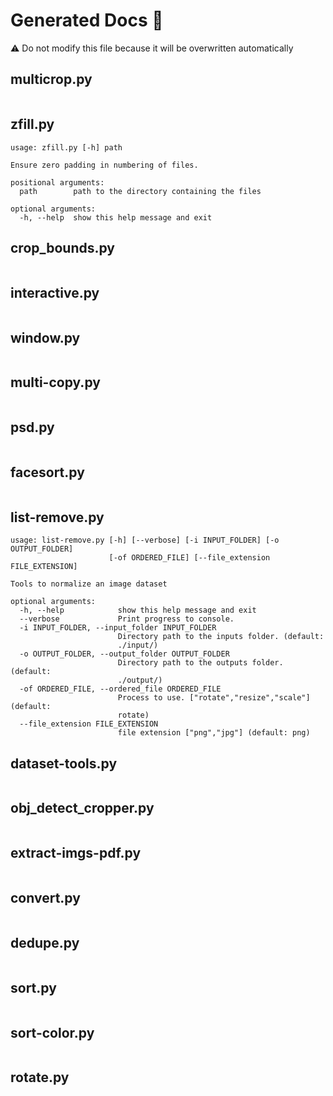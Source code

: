 # Generated Docs 📜
⚠️ Do not modify this file because it will be overwritten automatically
## multicrop.py
```
```
## zfill.py
```
usage: zfill.py [-h] path

Ensure zero padding in numbering of files.

positional arguments:
  path        path to the directory containing the files

optional arguments:
  -h, --help  show this help message and exit
```
## crop_bounds.py
```
```
## interactive.py
```
```
## window.py
```
```
## multi-copy.py
```
```
## psd.py
```
```
## facesort.py
```
```
## list-remove.py
```
usage: list-remove.py [-h] [--verbose] [-i INPUT_FOLDER] [-o OUTPUT_FOLDER]
                      [-of ORDERED_FILE] [--file_extension FILE_EXTENSION]

Tools to normalize an image dataset

optional arguments:
  -h, --help            show this help message and exit
  --verbose             Print progress to console.
  -i INPUT_FOLDER, --input_folder INPUT_FOLDER
                        Directory path to the inputs folder. (default:
                        ./input/)
  -o OUTPUT_FOLDER, --output_folder OUTPUT_FOLDER
                        Directory path to the outputs folder. (default:
                        ./output/)
  -of ORDERED_FILE, --ordered_file ORDERED_FILE
                        Process to use. ["rotate","resize","scale"] (default:
                        rotate)
  --file_extension FILE_EXTENSION
                        file extension ["png","jpg"] (default: png)
```
## dataset-tools.py
```
```
## obj_detect_cropper.py
```
```
## extract-imgs-pdf.py
```
```
## convert.py
```
```
## dedupe.py
```
```
## sort.py
```
```
## sort-color.py
```
```
## rotate.py
```
```
